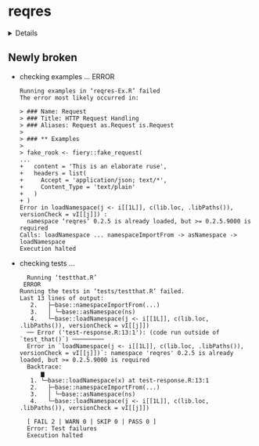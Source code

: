 # reqres

<details>

* Version: 0.2.5
* GitHub: https://github.com/thomasp85/reqres
* Source code: https://github.com/cran/reqres
* Date/Publication: 2022-08-19 12:50:03 UTC
* Number of recursive dependencies: 53

Run `revdepcheck::revdep_details(, "reqres")` for more info

</details>

## Newly broken

*   checking examples ... ERROR
    ```
    Running examples in ‘reqres-Ex.R’ failed
    The error most likely occurred in:
    
    > ### Name: Request
    > ### Title: HTTP Request Handling
    > ### Aliases: Request as.Request is.Request
    > 
    > ### ** Examples
    > 
    > fake_rook <- fiery::fake_request(
    ...
    +   content = 'This is an elaborate ruse',
    +   headers = list(
    +     Accept = 'application/json; text/*',
    +     Content_Type = 'text/plain'
    +   )
    + )
    Error in loadNamespace(j <- i[[1L]], c(lib.loc, .libPaths()), versionCheck = vI[[j]]) : 
      namespace ‘reqres’ 0.2.5 is already loaded, but >= 0.2.5.9000 is required
    Calls: loadNamespace ... namespaceImportFrom -> asNamespace -> loadNamespace
    Execution halted
    ```

*   checking tests ...
    ```
      Running ‘testthat.R’
     ERROR
    Running the tests in ‘tests/testthat.R’ failed.
    Last 13 lines of output:
       2.   ├─base::namespaceImportFrom(...)
       3.   │ └─base::asNamespace(ns)
       4.   └─base::loadNamespace(j <- i[[1L]], c(lib.loc, .libPaths()), versionCheck = vI[[j]])
      ── Error ('test-response.R:13:1'): (code run outside of `test_that()`) ─────────
      Error in `loadNamespace(j <- i[[1L]], c(lib.loc, .libPaths()), versionCheck = vI[[j]])`: namespace 'reqres' 0.2.5 is already loaded, but >= 0.2.5.9000 is required
      Backtrace:
          ▆
       1. └─base::loadNamespace(x) at test-response.R:13:1
       2.   ├─base::namespaceImportFrom(...)
       3.   │ └─base::asNamespace(ns)
       4.   └─base::loadNamespace(j <- i[[1L]], c(lib.loc, .libPaths()), versionCheck = vI[[j]])
      
      [ FAIL 2 | WARN 0 | SKIP 0 | PASS 0 ]
      Error: Test failures
      Execution halted
    ```

